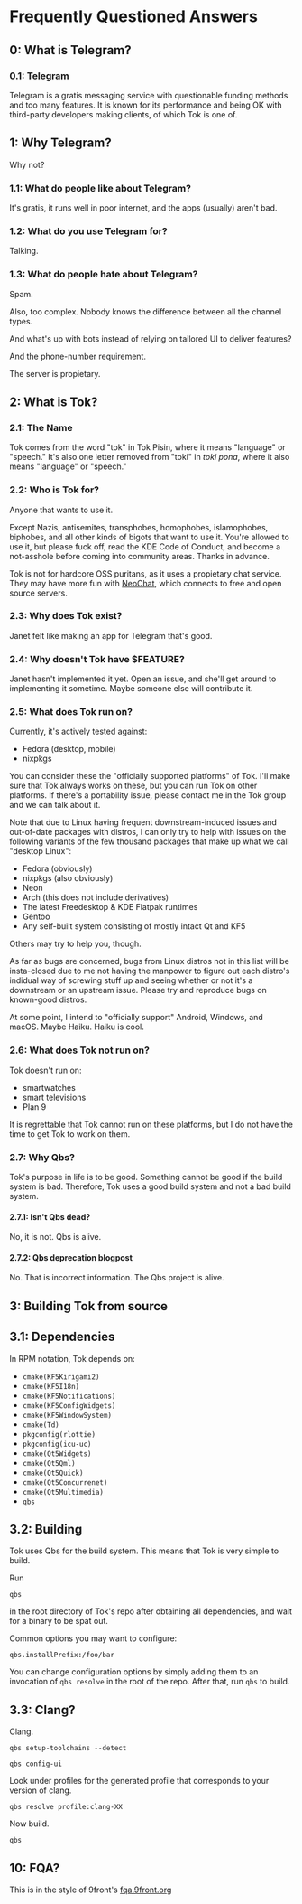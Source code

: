 # Frequently Questioned Answers

## 0: What is Telegram?

### 0.1: Telegram

Telegram is a gratis messaging service with questionable funding methods and too many features.
It is known for its performance and being OK with third-party developers making clients, of which Tok is one of.

## 1: Why Telegram?

Why not?

### 1.1: What do people like about Telegram?

It's gratis, it runs well in poor internet, and the apps (usually) aren't bad.

### 1.2: What do you use Telegram for?

Talking.

### 1.3: What do people hate about Telegram?

Spam.

Also, too complex. Nobody knows the difference between all the channel types.

And what's up with bots instead of relying on tailored UI to deliver features?

And the phone-number requirement.

The server is propietary.

## 2: What is Tok?

### 2.1: The Name

Tok comes from the word "tok" in Tok Pisin, where it means "language" or "speech."
It's also one letter removed from "toki" in *toki pona*, where it also means "language" or "speech."

### 2.2: Who is Tok for?

Anyone that wants to use it.

Except Nazis, antisemites, transphobes, homophobes, islamophobes, biphobes, and all other kinds of bigots that want to use it.
You're allowed to use it, but please fuck off, read the KDE Code of Conduct, and become a not-asshole before coming into community areas.
Thanks in advance.

Tok is not for hardcore OSS puritans, as it uses a propietary chat service.
They may have more fun with [NeoChat](https://invent.kde.org/network/neochat), which connects to free and open source servers.

### 2.3: Why does Tok exist?

Janet felt like making an app for Telegram that's good.

### 2.4: Why doesn't Tok have $FEATURE?

Janet hasn't implemented it yet.
Open an issue, and she'll get around to implementing it sometime.
Maybe someone else will contribute it.

### 2.5: What does Tok run on?

Currently, it's actively tested against:
- Fedora (desktop, mobile)
- nixpkgs

You can consider these the "officially supported platforms" of Tok.
I'll make sure that Tok always works on these, but you can run Tok on other platforms.
If there's a portability issue, please contact me in the Tok group and we can talk about it.

Note that due to Linux having frequent downstream-induced issues and out-of-date packages with distros,
I can only try to help with issues on the following variants of the few thousand packages that make up what
we call "desktop Linux":

- Fedora (obviously)
- nixpkgs (also obviously)
- Neon
- Arch (this does not include derivatives)
- The latest Freedesktop & KDE Flatpak runtimes
- Gentoo
- Any self-built system consisting of mostly intact Qt and KF5

Others may try to help you, though.

As far as bugs are concerned, bugs from Linux distros not in this list will be insta-closed
due to me not having the manpower to figure out each distro's indidual way of screwing stuff
up and seeing whether or not it's a downstream or an upstream issue. Please try and reproduce
bugs on known-good distros.

At some point, I intend to "officially support" Android, Windows, and macOS. Maybe Haiku. Haiku is cool.

### 2.6: What does Tok not run on?

Tok doesn't run on:
- smartwatches
- smart televisions
- Plan 9

It is regrettable that Tok cannot run on these platforms, but I do not have the time to get Tok to work on them.

### 2.7: Why Qbs?

Tok's purpose in life is to be good.
Something cannot be good if the build system is bad.
Therefore, Tok uses a good build system and not a bad build system.

#### 2.7.1: Isn't Qbs dead?

No, it is not.
Qbs is alive.

#### 2.7.2: Qbs deprecation blogpost

No.
That is incorrect information.
The Qbs project is alive.

## 3: Building Tok from source

## 3.1: Dependencies

In RPM notation, Tok depends on:
- `cmake(KF5Kirigami2)`
- `cmake(KF5I18n)`
- `cmake(KF5Notifications)`
- `cmake(KF5ConfigWidgets)`
- `cmake(KF5WindowSystem)`
- `cmake(Td)`
- `pkgconfig(rlottie)`
- `pkgconfig(icu-uc)`
- `cmake(Qt5Widgets)`
- `cmake(Qt5Qml)`
- `cmake(Qt5Quick)`
- `cmake(Qt5Concurrenet)`
- `cmake(Qt5Multimedia)`
- `qbs`

## 3.2: Building

Tok uses Qbs for the build system.
This means that Tok is very simple to build.

Run

```
qbs
```

in the root directory of Tok's repo after obtaining all dependencies, and wait for a binary to be spat out.

Common options you may want to configure:
```
qbs.installPrefix:/foo/bar
```

You can change configuration options by simply adding them to an invocation of `qbs resolve` in the root of the repo.
After that, run `qbs` to build.

## 3.3: Clang?

Clang.

```
qbs setup-toolchains --detect
```

```
qbs config-ui
```

Look under profiles for the generated profile that corresponds to your version of clang.

```
qbs resolve profile:clang-XX
```

Now build.

```
qbs
```

## 10: FQA?

This is in the style of 9front's [fqa.9front.org](http://fqa.9front.org/)
